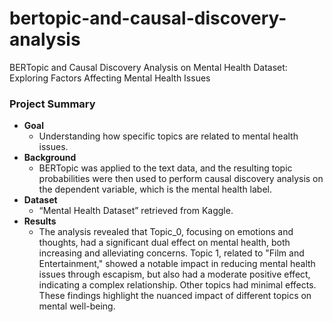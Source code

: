 # bertopic-and-causal-discovery-analysis
BERTopic and Causal Discovery Analysis on Mental Health Dataset: Exploring Factors Affecting Mental Health Issues

### Project Summary

- **Goal**
    - Understanding how specific topics are related to mental health issues.
- **Background**
    - BERTopic was applied to the text data, and the resulting topic probabilities were then used to perform causal discovery analysis on the dependent variable, which is the mental health label.
- **Dataset**
    - “Mental Health Dataset” retrieved from Kaggle.
- **Results**
    - The analysis revealed that Topic_0, focusing on emotions and thoughts, had a significant dual effect on mental health, both increasing and alleviating concerns. Topic 1, related to "Film and Entertainment," showed a notable impact in reducing mental health issues through escapism, but also had a moderate positive effect, indicating a complex relationship. Other topics had minimal effects. These findings highlight the nuanced impact of different topics on mental well-being.
